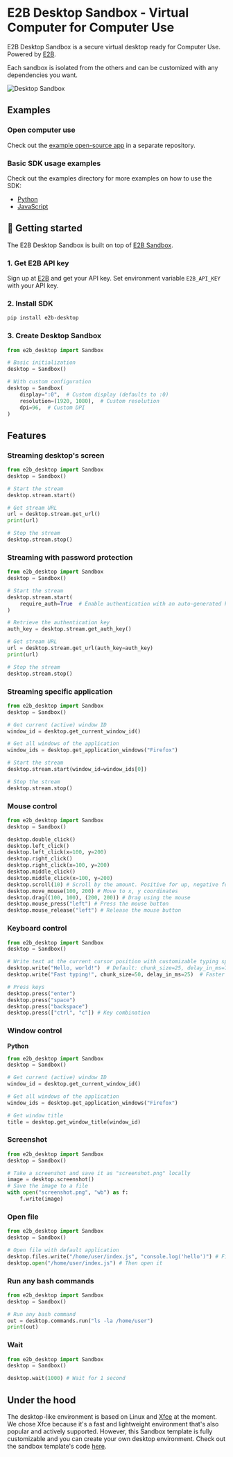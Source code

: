 # E2B Desktop Sandbox - Virtual Computer for Computer Use

E2B Desktop Sandbox is a secure virtual desktop ready for Computer Use. Powered by [E2B](https://e2b.dev).

Each sandbox is isolated from the others and can be customized with any dependencies you want.

![Desktop Sandbox](../../readme-assets/screenshot.png)

## Examples

### Open computer use

Check out the [example open-source app](https://github.com/e2b-dev/open-computer-use) in a separate repository.

### Basic SDK usage examples

Check out the examples directory for more examples on how to use the SDK:

- [Python](./examples/basic-python)
- [JavaScript](./examples/basic-javascript)

## 🚀 Getting started

The E2B Desktop Sandbox is built on top of [E2B Sandbox](https://e2b.dev/docs).

### 1. Get E2B API key

Sign up at [E2B](https://e2b.dev) and get your API key.
Set environment variable `E2B_API_KEY` with your API key.

### 2. Install SDK

```bash
pip install e2b-desktop
```

### 3. Create Desktop Sandbox

```python
from e2b_desktop import Sandbox

# Basic initialization
desktop = Sandbox()

# With custom configuration
desktop = Sandbox(
    display=":0",  # Custom display (defaults to :0)
    resolution=(1920, 1080),  # Custom resolution
    dpi=96,  # Custom DPI
)
```

## Features

### Streaming desktop's screen

```python
from e2b_desktop import Sandbox
desktop = Sandbox()

# Start the stream
desktop.stream.start()

# Get stream URL
url = desktop.stream.get_url()
print(url)

# Stop the stream
desktop.stream.stop()
```

### Streaming with password protection

```python
from e2b_desktop import Sandbox
desktop = Sandbox()

# Start the stream
desktop.stream.start(
    require_auth=True  # Enable authentication with an auto-generated key
)

# Retrieve the authentication key
auth_key = desktop.stream.get_auth_key()

# Get stream URL
url = desktop.stream.get_url(auth_key=auth_key)
print(url)

# Stop the stream
desktop.stream.stop()
```

### Streaming specific application

```python
from e2b_desktop import Sandbox
desktop = Sandbox()

# Get current (active) window ID
window_id = desktop.get_current_window_id()

# Get all windows of the application
window_ids = desktop.get_application_windows("Firefox")

# Start the stream
desktop.stream.start(window_id=window_ids[0])

# Stop the stream
desktop.stream.stop()
```

### Mouse control

```python
from e2b_desktop import Sandbox
desktop = Sandbox()

desktop.double_click()
desktop.left_click()
desktop.left_click(x=100, y=200)
desktop.right_click()
desktop.right_click(x=100, y=200)
desktop.middle_click()
desktop.middle_click(x=100, y=200)
desktop.scroll(10) # Scroll by the amount. Positive for up, negative for down.
desktop.move_mouse(100, 200) # Move to x, y coordinates
desktop.drag((100, 100), (200, 200)) # Drag using the mouse
desktop.mouse_press("left") # Press the mouse button
desktop.mouse_release("left") # Release the mouse button
```

### Keyboard control

```python
from e2b_desktop import Sandbox
desktop = Sandbox()

# Write text at the current cursor position with customizable typing speed
desktop.write("Hello, world!")  # Default: chunk_size=25, delay_in_ms=75
desktop.write("Fast typing!", chunk_size=50, delay_in_ms=25)  # Faster typing

# Press keys
desktop.press("enter")
desktop.press("space")
desktop.press("backspace")
desktop.press(["ctrl", "c"]) # Key combination
```

### Window control

**Python**

```python
from e2b_desktop import Sandbox
desktop = Sandbox()

# Get current (active) window ID
window_id = desktop.get_current_window_id()

# Get all windows of the application
window_ids = desktop.get_application_windows("Firefox")

# Get window title
title = desktop.get_window_title(window_id)
```

### Screenshot

```python
from e2b_desktop import Sandbox
desktop = Sandbox()

# Take a screenshot and save it as "screenshot.png" locally
image = desktop.screenshot()
# Save the image to a file
with open("screenshot.png", "wb") as f:
    f.write(image)
```

### Open file

```python
from e2b_desktop import Sandbox
desktop = Sandbox()

# Open file with default application
desktop.files.write("/home/user/index.js", "console.log('hello')") # First create the file
desktop.open("/home/user/index.js") # Then open it
```

### Run any bash commands

```python
from e2b_desktop import Sandbox
desktop = Sandbox()

# Run any bash command
out = desktop.commands.run("ls -la /home/user")
print(out)
```

### Wait

```python
from e2b_desktop import Sandbox
desktop = Sandbox()

desktop.wait(1000) # Wait for 1 second
```

## Under the hood

The desktop-like environment is based on Linux and [Xfce](https://www.xfce.org/) at the moment. We chose Xfce because it's a fast and lightweight environment that's also popular and actively supported. However, this Sandbox template is fully customizable and you can create your own desktop environment.
Check out the sandbox template's code [here](./template/).
